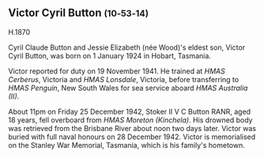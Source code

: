 ## Victor Cyril Button <small>(10‑53‑14)</small>

H.1870

Cyril Claude Button and Jessie Elizabeth (née Wood)'s eldest son, Victor Cyril Button, was born on 1 January 1924 in Hobart, Tasmania.

Victor reported for duty on 19 November 1941. He trained at *HMAS Cerberus*, Victoria and *HMAS Lonsdale*, Victoria, before transferring to *HMAS Penguin*, New South Wales for sea service aboard *HMAS Australia (II)*.

About 11pm on Friday 25 December 1942, Stoker II V C Button RANR, aged 18 years, fell overboard from *HMAS Moreton (Kinchela)*. His drowned body was retrieved from the Brisbane River about noon two days later. Victor was buried with full naval honours on 28 December 1942. Victor is memorialised on the Stanley War Memorial, Tasmania, which is his family's hometown.
